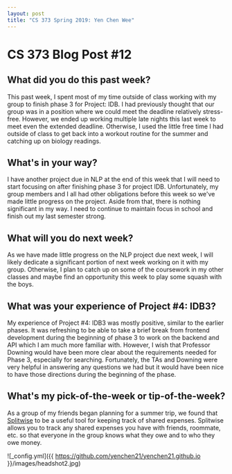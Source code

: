 ```yaml
---
layout: post
title: "CS 373 Spring 2019: Yen Chen Wee"
---
```

# CS 373 Blog Post #12

## What did you do this past week?
This past week, I spent most of my time outside of class working with my group to finish phase 3 for Project: IDB. I had previously thought that our group was in a position where we could meet the deadline relatively stress-free. However, we ended up working multiple late nights this last week to meet even the extended deadline. Otherwise, I used the little free time I had outside of class to get back into a workout routine for the summer and catching up on biology readings.

## What's in your way?
I have another project due in NLP at the end of this week that I will need to start focusing on after finishing phase 3 for project IDB.  Unfortunately, my group members and I all had other obligations before this week so we've made little progress on the project. Aside from that, there is nothing significant in my way. I need to continue to maintain focus in school and finish out my last semester strong.

## What will you do next week?
As we have made little progress on the NLP project due next week, I will likely dedicate a significant portion of next week working on it with my group. Otherwise, I plan to catch up on some of the coursework in my other classes and maybe find an opportunity this week to play some squash with the boys.

## What was your experience of Project #4: IDB3?
My experience of Project #4: IDB3 was mostly positive, similar to the earlier phases. It was refreshing to be able to take a brief break from frontend development during the beginning of phase 3 to work on the backend and API which I am much more familiar with. However, I wish that Professor Downing would have been more clear about the requirements needed for Phase 3, especially for searching. Fortunately, the TAs and Downing were very helpful in answering any questions we had but it would have been nice to have those directions during the beginning of the phase.

## What's my pick-of-the-week or tip-of-the-week?
As a group of my friends began planning for a summer trip, we found that [Splitwise](https://secure.splitwise.com/) to be a useful tool for keeping track of shared expenses. Splitwise allows you to track any shared expenses you have with friends, roommate, etc. so that everyone in the group knows what they owe and to who they owe money.

![_config.yml]({{ https://github.com/yenchen21/yenchen21.github.io }}/images/headshot2.jpg)
